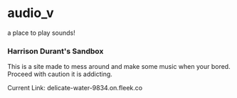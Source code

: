 # audio_v
a place to play sounds!

### Harrison Durant's Sandbox

This is a site made to mess around and make some music when your bored. Proceed with caution it is addicting.

Current Link:
delicate-water-9834.on.fleek.co 
